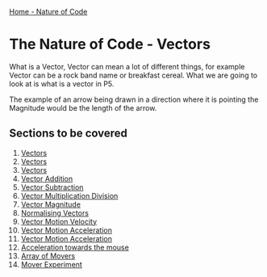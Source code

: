[Home - Nature of Code](./)

# The Nature of Code - Vectors
What is a Vector, Vector can mean a lot of different things, for example
Vector can be a rock band name or breakfast cereal.  What we are going to look at
is what is a vector in P5.

The example of an arrow being drawn in a direction where it is
pointing the Magnitude would be the length of the arrow.


## Sections to be covered
1. [Vectors](01_Vectors/)
2. [Vectors](02_Vectors/)
3. [Vectors](03_Vectors/)
4. [Vector Addition](04_Vector_Addition/)
5. [Vector Subtraction](05_Vector_Subtraction/)
6. [Vector Multiplication Division](06_Vector_Multiplication_Division/)
7. [Vector Magnitude](07_Vector_Magnitude/)
8. [Normalising Vectors](08_Normalising_Vectors/)
9. [Vector Motion Velocity](09_Vector_Motion_Velocity/)
10. [Vector Motion Acceleration](10_Vector_Motion_Acceleration/)
11. [Vector Motion Acceleration](11_Vector_Motion_Acceleration/)
12. [Acceleration towards the mouse](12_Acceleration_towards_the_mouse/)
13. [Array of Movers](13_Array_of_Movers/)
14. [Mover Experiment](14_Mover_Experiment/)

